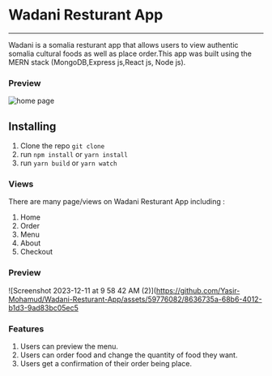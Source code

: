 # Wadani Resturant App
-------------------------
Wadani is a somalia resturant app that allows users to view authentic somalia cultural foods as well as place order.This app was built using the MERN stack (MongoDB,Express js,React js, Node js).

### Preview

![home page](https://github.com/Yasir-Mohamud/Wadani-Resturant-App/assets/59776082/a9a08aab-65a7-410d-93a7-b0ea229284a1)


## Installing
 1. Clone the repo `git clone `
 2. run `npm install` or `yarn install`
 3. run `yarn build` or `yarn watch`

### Views
There are many page/views on Wadani Resturant App including :
1. Home
2. Order
3. Menu
4. About
5. Checkout

 ### Preview
![Screenshot 2023-12-11 at 9 58 42 AM (2)](https://github.com/Yasir-Mohamud/Wadani-Resturant-App/assets/59776082/8636735a-68b6-4012-b1d3-9ad83bc05ec5

### Features
1. Users can preview the menu.
2. Users can order food and change the quantity of food they want.
3. Users get a confirmation of their order being place.
